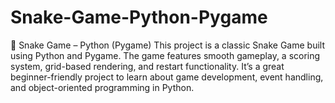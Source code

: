 # Snake-Game-Python-Pygame
🐍 Snake Game – Python (Pygame) This project is a classic Snake Game built using Python and Pygame. The game features smooth gameplay, a scoring system, grid-based rendering, and restart functionality. It’s a great beginner-friendly project to learn about game development, event handling, and object-oriented programming in Python.
